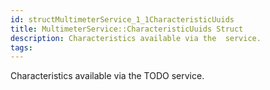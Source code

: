 ```yaml
---
id: structMultimeterService_1_1CharacteristicUuids
title: MultimeterService::CharacteristicUuids Struct
description: Characteristics available via the  service.
tags:
---
```

Characteristics available via the TODO service.
